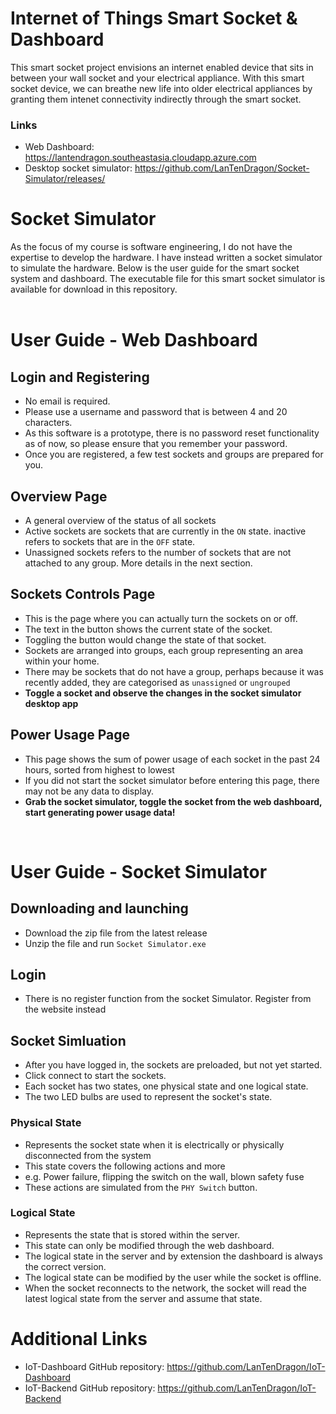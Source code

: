 # Internet of Things Smart Socket & Dashboard

This smart socket project envisions an internet enabled device that sits in between your wall socket and your electrical appliance. With this smart socket device, we can breathe new life into older electrical appliances by granting them intenet connectivity indirectly through the smart socket. 

### Links
- Web Dashboard: https://lantendragon.southeastasia.cloudapp.azure.com
- Desktop socket simulator: https://github.com/LanTenDragon/Socket-Simulator/releases/

# Socket Simulator
As the focus of my course is software engineering, I do not have the expertise to develop the hardware. I have instead written a socket simulator to simulate the hardware. Below is the user guide for the smart socket system and dashboard. The executable file for this smart socket simulator is available for download in this repository.<br/>
<br/>
# User Guide - Web Dashboard
## Login and Registering
- No email is required.
- Please use a username and password that is between 4 and 20 characters. 
- As this software is a prototype, there is no password reset functionality as of now, so please ensure that you remember your password.
- Once you are registered, a few test sockets and groups are prepared for you.

## Overview Page
- A general overview of the status of all sockets
- Active sockets are sockets that are currently in the ```ON``` state. inactive refers to sockets that are in the ```OFF``` state.
- Unassigned sockets refers to the number of sockets that are not attached to any group. More details in the next section.

## Sockets Controls Page
- This is the page where you can actually turn the sockets on or off. 
- The text in the button shows the current state of the socket.
- Toggling the button would change the state of that socket.
- Sockets are arranged into groups, each group representing an area within your home.
- There may be sockets that do not have a group, perhaps because it was recently added, they are categorised as ```unassigned``` or ```ungrouped```
- **Toggle a socket and observe the changes in the socket simulator desktop app**

## Power Usage Page
- This page shows the sum of power usage of each socket in the past 24 hours, sorted from highest to lowest
- If you did not start the socket simulator before entering this page, there may not be any data to display. 
- **Grab the socket simulator, toggle the socket from the web dashboard, start generating power usage data!**<br/>
<br/>

# User Guide - Socket Simulator
## Downloading and launching
- Download the zip file from the latest release
- Unzip the file and run ```Socket Simulator.exe```

## Login
- There is no register function from the socket Simulator. Register from the website instead

## Socket Simluation
- After you have logged in, the sockets are preloaded, but not yet started.
- Click connect to start the sockets.
- Each socket has two states, one physical state and one logical state.
- The two LED bulbs are used to represent the socket's state. 

### Physical State
- Represents the socket state when it is electrically or physically disconnected from the system
- This state covers the following actions and more
- e.g. Power failure, flipping the switch on the wall, blown safety fuse
- These actions are simulated from the ```PHY Switch``` button. 

### Logical State
- Represents the state that is stored within the server.
- This state can only be modified through the web dashboard.
- The logical state in the server and by extension the dashboard is always the correct version.
- The logical state can be modified by the user while the socket is offline.
- When the socket reconnects to the network, the socket will read the latest logical state from the server and assume that state.

# Additional Links
- IoT-Dashboard GitHub repository: https://github.com/LanTenDragon/IoT-Dashboard
- IoT-Backend GitHub repository: https://github.com/LanTenDragon/IoT-Backend
